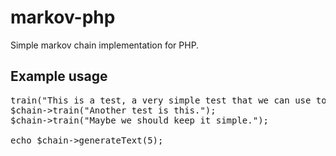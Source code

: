 # markov-php

Simple markov chain implementation for PHP.

## Example usage
<pre>
<?php
include("Markov.class.php");
$chain = new Markov;

$chain->train("This is a test, a very simple test that we can use to do things.");
$chain->train("Another test is this.");
$chain->train("Maybe we should keep it simple.");

echo $chain->generateText(5);
</pre>

